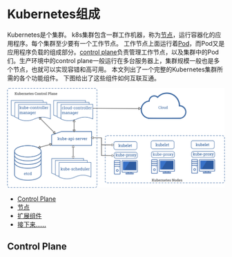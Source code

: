 # Kubernetes组成
Kubernetes是个集群。
k8s集群包含一群工作机器，称为[节点]()，运行容器化的应用程序。每个集群至少要有一个工作节点。
工作节点上面运行着[Pod]()，而Pod又是应用程序负载的组成部分。[control plane]()负责管理工作节点，以及集群中的Pod们。生产环境中的control plane一般运行在多台服务器上，集群规模一般也是多个节点，也就可以实现容错和高可用。
本文列出了一个完整的Kubernetes集群所需的各个功能组件。
下图给出了这些组件如何互联互通。

![components-of-kubernetes](img/components-of-kubernetes.png)

- [Control Plane](#Control-Plane)
- [节点](#节点)
- [扩展组件](#扩展组件)
- [接下来……](#接下来)

## Control Plane
